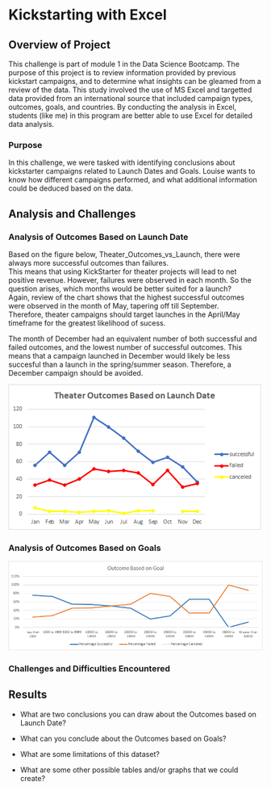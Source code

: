 # Kickstarting with Excel

## Overview of Project
This challenge is part of module 1 in the Data Science Bootcamp.
The purpose of this project is to review information provided by previous kickstart campaigns, and to 
determine what insights can be gleamed from a review of the data.  This study involved the use of MS Excel
and targetted data provided from an international source that included campaign types, outcomes, goals, and countries.
By conducting the analysis in Excel, students (like me) in this program are better able to use Excel for detailed data analysis.

### Purpose
In this challenge, we were tasked with identifying conclusions about kickstarter campaigns related to Launch Dates and Goals.
Louise wants to know how different campaigns performed, and what additional information could be deduced based on the data.

## Analysis and Challenges

### Analysis of Outcomes Based on Launch Date
Based on the figure below, Theater_Outcomes_vs_Launch, there were always more successful outcomes than failures.  
This means that using KickStarter for theater projects will lead to net positive revenue.  However, failures were
observed in each month.  So the question arises, which months would be better suited for a launch?  
Again, review of the chart shows that the highest successful outcomes were observed in the month of May, tapering off till September.  
Therefore, theater campaigns should target launches in the April/May timeframe for the greatest likelihood of sucess.

The month of December had an equivalent number of both successful and failed outcomes, and the lowest number of successful outcomes.
This means that a campaign launched in December would likely be less succesful than a launch in the spring/summer season.  Therefore, a 
December campaign should be avoided.

![Graph](Theater_Outcomes_vs_Launch.png)

### Analysis of Outcomes Based on Goals
![Graph](Outcomes_vs_Goals.png)

### Challenges and Difficulties Encountered

## Results

- What are two conclusions you can draw about the Outcomes based on Launch Date?

- What can you conclude about the Outcomes based on Goals?

- What are some limitations of this dataset?

- What are some other possible tables and/or graphs that we could create?

